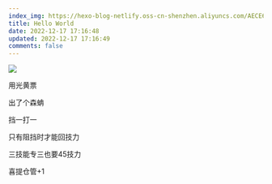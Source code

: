 ```yaml
---
index_img: https://hexo-blog-netlify.oss-cn-shenzhen.aliyuncs.com/AECE6A6D-3526-4738-928A-5C69D0F3F585.jpeg
title: Hello World
date: 2022-12-17 17:16:48
updated: 2022-12-17 17:16:49
comments: false
---
```

![](https://hexo-blog-netlify.oss-cn-shenzhen.aliyuncs.com/AECE6A6D-3526-4738-928A-5C69D0F3F585.jpeg)

用光黄票

出了个森蚺

挡一打一

只有阻挡时才能回技力

三技能专三也要45技力

喜提仓管+1
